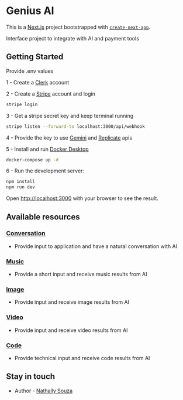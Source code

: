 # Genius AI

This is a [Next.js](https://nextjs.org/) project bootstrapped with [`create-next-app`](https://github.com/vercel/next.js/tree/canary/packages/create-next-app).

Interface project to integrate with AI and payment tools

## Getting Started

Provide .env values

1 - Create a [Clerk](https://clerk.com/) account

2 - Create a [Stripe](https://stripe.com/) account and login

```bash
stripe login
```

3 - Get a stripe secret key and keep terminal running

```bash
stripe listen --forward-to localhost:3000/api/webhook
```

4 - Provide the key to use [Gemini](https://ai.google.dev/) and [Replicate](https://replicate.com/) apis

5 - Install and run [Docker Desktop](https://www.docker.com/)

```bash
docker-compose up -d
```

6 - Run the development server:

```bash
npm install
npm run dev
```

Open [http://localhost:3000](http://localhost:3000) with your browser to see the result.

## Available resources

### [Conversation](http://localhost:3000/conversation)

- Provide input to application and have a natural conversation with AI

### [Music](http://localhost:3000/music)

- Provide a short input and receive music results from AI

### [Image](http://localhost:3000/image)

- Provide input and receive image results from AI

### [Video](http://localhost:3000/video)

- Provide input and receive video results from AI

### [Code](http://localhost:3000/code)

- Provide technical input and receive code results from AI

## Stay in touch

- Author - [Nathally Souza](https://linkedin.com/in/nathsouza)
